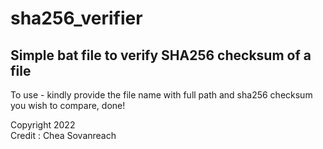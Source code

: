 ﻿# sha256_verifier
## Simple bat file to verify SHA256 checksum of a file
To use - kindly provide the file name with full path and sha256 checksum you wish to compare, done!

Copyright 2022  
Credit : Chea Sovanreach
